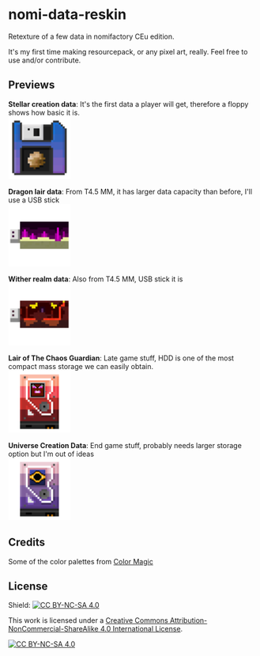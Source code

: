 # nomi-data-reskin
Retexture of a few data in nomifactory CEu edition.

It's my first time making resourcepack, or any pixel art, really. Feel free to use and/or contribute.

## Previews
**Stellar creation data**: It's the first data a player will get, therefore a floppy shows how basic it is.
</br><img src="./preview/stellar-creation.gif" width="25%" height="25%">

**Dragon lair data**: From T4.5 MM, it has larger data capacity than before, I'll use a USB stick
</br><img src="./preview/dragon-lair.gif" width="25%" height="25%">

**Wither realm data**: Also from T4.5 MM, USB stick it is
</br><img src="./preview/wither-realm.gif" width="25%" height="25%">

**Lair of The Chaos Guardian**: Late game stuff, HDD is one of the most compact mass storage we can easily obtain.
</br><img src="./preview/chaos-guardian.gif" width="25%" height="25%">

**Universe Creation Data**: End game stuff, probably needs larger storage option but I'm out of ideas
</br><img src="./preview/universe creation.gif" width="25%" height="25%">

## Credits

Some of the color palettes from [Color Magic](https://colormagic.app/)

## License
Shield: [![CC BY-NC-SA 4.0][cc-by-nc-sa-shield]][cc-by-nc-sa]

This work is licensed under a
[Creative Commons Attribution-NonCommercial-ShareAlike 4.0 International License][cc-by-nc-sa].

[![CC BY-NC-SA 4.0][cc-by-nc-sa-image]][cc-by-nc-sa]

[cc-by-nc-sa]: http://creativecommons.org/licenses/by-nc-sa/4.0/
[cc-by-nc-sa-image]: https://licensebuttons.net/l/by-nc-sa/4.0/88x31.png
[cc-by-nc-sa-shield]: https://img.shields.io/badge/License-CC%20BY--NC--SA%204.0-lightgrey.svg
